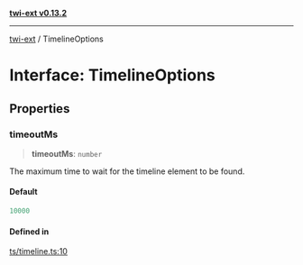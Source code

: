 [**twi-ext v0.13.2**](../README.md)

***

[twi-ext](../README.md) / TimelineOptions

# Interface: TimelineOptions

## Properties

### timeoutMs

> **timeoutMs**: `number`

The maximum time to wait for the timeline element to be found.

#### Default

```ts
10000
```

#### Defined in

[ts/timeline.ts:10](https://github.com/Robot-Inventor/twi-ext/blob/954e335f23904a0355a79e4133d59c9888108e45/src/ts/timeline.ts#L10)
